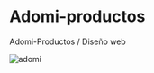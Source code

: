 # Adomi-productos
Adomi-Productos / Diseño web

![adomi](https://raw.githubusercontent.com/arapthor/Adomi-productos/master/adomi.png)
